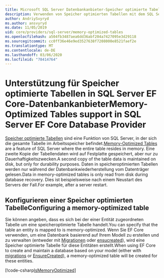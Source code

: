 ```yaml
---
title: Microsoft SQL Server Datenbankanbieter-Speicher optimierte Tabellen-EF Core
description: Verwenden von Speicher optimierten Tabellen mit dem SQL Server Entity Framework Core-Datenbankanbieter
author: AndriySvyryd
ms.author: ansvyryd
ms.date: 11/05/2019
uid: core/providers/sql-server/memory-optimized-tables
ms.openlocfilehash: a504fb3487aea6dd36abf204a7427095e3d29118
ms.sourcegitcommit: cc0ff36e46e9ed3527638f7208000e8521faef2e
ms.translationtype: MT
ms.contentlocale: de-DE
ms.lasthandoff: 03/06/2020
ms.locfileid: "78414764"
---
```

# <a name="memory-optimized-tables-support-in-sql-server-ef-core-database-provider"></a><span data-ttu-id="5ac02-103">Unterstützung für Speicher optimierte Tabellen in SQL Server EF Core-Datenbankanbieter</span><span class="sxs-lookup"><span data-stu-id="5ac02-103">Memory-Optimized Tables support in SQL Server EF Core Database Provider</span></span>

<span data-ttu-id="5ac02-104">[Speicher optimierte Tabellen](/sql/relational-databases/in-memory-oltp/memory-optimized-tables) sind eine Funktion von SQL Server, in der sich die gesamte Tabelle im Arbeitsspeicher befindet.</span><span class="sxs-lookup"><span data-stu-id="5ac02-104">[Memory-Optimized Tables](/sql/relational-databases/in-memory-oltp/memory-optimized-tables) are a feature of SQL Server where the entire table resides in memory.</span></span> <span data-ttu-id="5ac02-105">Eine zweite Kopie der Tabellendaten wird auf Festplatte gespeichert, aber nur zu Dauerhaftigkeitszwecken.</span><span class="sxs-lookup"><span data-stu-id="5ac02-105">A second copy of the table data is maintained on disk, but only for durability purposes.</span></span> <span data-ttu-id="5ac02-106">Daten in speicheroptimierten Tabellen werden nur während der Datenbankwiederherstellung vom Datenträger gelesen.</span><span class="sxs-lookup"><span data-stu-id="5ac02-106">Data in memory-optimized tables is only read from disk during database recovery.</span></span> <span data-ttu-id="5ac02-107">Dies ist beispielsweise nach einem Neustart des Servers der Fall.</span><span class="sxs-lookup"><span data-stu-id="5ac02-107">For example, after a server restart.</span></span>

## <a name="configuring-a-memory-optimized-table"></a><span data-ttu-id="5ac02-108">Konfigurieren einer Speicher optimierten Tabelle</span><span class="sxs-lookup"><span data-stu-id="5ac02-108">Configuring a memory-optimized table</span></span>

<span data-ttu-id="5ac02-109">Sie können angeben, dass es sich bei der einer Entität zugeordneten Tabelle um eine speicheroptimierte Tabelle handelt.</span><span class="sxs-lookup"><span data-stu-id="5ac02-109">You can specify that the table an entity is mapped to is memory-optimized.</span></span> <span data-ttu-id="5ac02-110">Wenn Sie EF Core verwenden, um eine Datenbank basierend auf Ihrem Modell zu erstellen und zu verwalten (entweder mit [Migrationen](xref:core/managing-schemas/migrations/index) oder [ensucreated](/dotnet/api/Microsoft.EntityFrameworkCore.Storage.IDatabaseCreator.EnsureCreated)), wird eine Speicher optimierte Tabelle für diese Entitäten erstellt.</span><span class="sxs-lookup"><span data-stu-id="5ac02-110">When using EF Core to create and maintain a database based on your model (either with [migrations](xref:core/managing-schemas/migrations/index) or [EnsureCreated](/dotnet/api/Microsoft.EntityFrameworkCore.Storage.IDatabaseCreator.EnsureCreated)), a memory-optimized table will be created for these entities.</span></span>

[!code-csharp[IsMemoryOptimized](../../../../samples/core/SqlServer/InMemory/InMemoryContext.cs?name=IsMemoryOptimized)]

